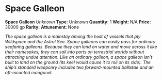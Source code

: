# Space Galleon

**Space Galleon**
_Unknown_
**Type:** Unknown
**Quantity:** 1
**Weight:** N/A
**Price:** 30000 gp
**Rarity:** 
**Attunement:** None

*The space galleon is a mainstay among the host of vessels that ply Wildspace and the Astral Sea. Space galleons can easily pass for ordinary seafaring galleons. Because they can land on water and move across it like their namesakes, they can sail into ports on terrestrial worlds without attracting undue attention. Like an ordinary galleon, a space galleon isn’t built to land on the ground (its keel would cause it to roll on its side). The ship’s standard weaponry includes two forward-mounted ballistae and an aft-mounted mangonel.*